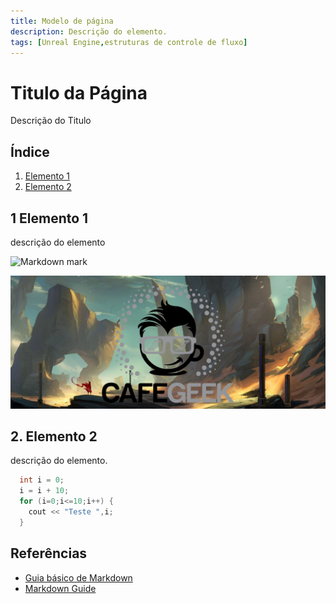 ```yaml
---
title: Modelo de página
description: Descrição do elemento.
tags: [Unreal Engine,estruturas de controle de fluxo]
---
```


# Titulo da Página
Descrição do Titulo

## Índice
1. [Elemento 1](#1)
1. [Elemento 2](#2)

<a name="1"></a>
## 1 Elemento 1
descrição do elemento

![Markdown mark](https://upload.wikimedia.org/wikipedia/commons/thumb/4/48/Markdown-mark.svg/1200px-Markdown-mark.svg.png)

![CafeGeek](../imagens/cafegeek_inicial.jpg)

<a name="2"></a>
## 2. Elemento 2
descrição do elemento.
```c++
  int i = 0;
  i = i + 10;
  for (i=0;i<=10;i++) {
    cout << "Teste ",i;
  }
```

## Referências
- [Guia básico de Markdown](https://docs.pipz.com/central-de-ajuda/learning-center/guia-basico-de-markdown#open)
- [Markdown Guide](https://www.markdownguide.org/basic-syntax/)
